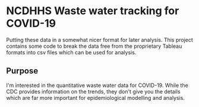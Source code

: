 # NCDHHS Waste water tracking for COVID-19

Putting these data in a somewhat nicer format for later analysis.
This project contains some code to break the data free from the proprietary Tableau formats into csv files which can be used for analysis.

## Purpose

I'm interested in the quantitative waste water data for COVID-19.
While the CDC provides information on the trends, they don't give you the details which are far more important for epidemiological modelling and analysis.